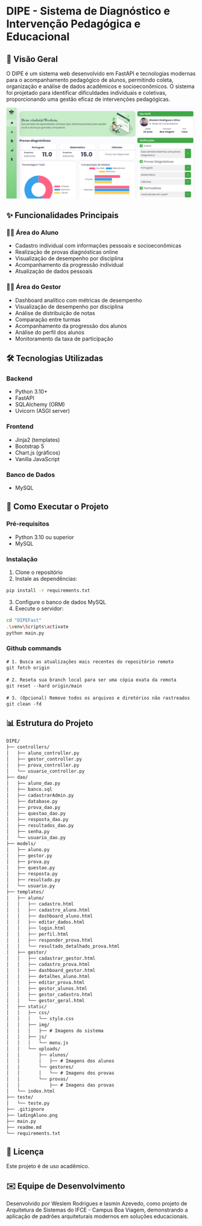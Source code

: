 # DIPE - Sistema de Diagnóstico e Intervenção Pedagógica e Educacional

## 📌 Visão Geral
O DIPE é um sistema web desenvolvido em FastAPI e tecnologias modernas para o acompanhamento pedagógico de alunos, permitindo coleta, organização e análise de dados acadêmicos e socioeconômicos. O sistema foi projetado para identificar dificuldades individuais e coletivas, proporcionando uma gestão eficaz de intervenções pedagógicas.

![Tela Aluno](ladingAluno.png)

## ✨ Funcionalidades Principais

### 👨‍🎓 Área do Aluno
- Cadastro individual com informações pessoais e socioeconômicas
- Realização de provas diagnósticas online
- Visualização de desempenho por disciplina
- Acompanhamento da progressão individual
- Atualização de dados pessoais

### 👨‍🏫 Área do Gestor
- Dashboard analítico com métricas de desempenho
- Visualização de desempenho por disciplina
- Análise de distribuição de notas
- Comparação entre turmas
- Acompanhamento da progressão dos alunos
- Análise do perfil dos alunos
- Monitoramento da taxa de participação

## 🛠 Tecnologias Utilizadas

### Backend
- Python 3.10+
- FastAPI
- SQLAlchemy (ORM)
- Uvicorn (ASGI server)

### Frontend
- Jinja2 (templates)
- Bootstrap 5
- Chart.js (gráficos)
- Vanilla JavaScript

### Banco de Dados
- MySQL

## 🚀 Como Executar o Projeto

### Pré-requisitos
- Python 3.10 ou superior
- MySQL

### Instalação
1. Clone o repositório
2. Instale as dependências:
```bash
pip install -r requirements.txt
```
3. Configure o banco de dados MySQL
4. Execute o servidor:
```bash
cd "DIPEFast"
.\venv\Scripts\activate
python main.py
```

### Github commands
```
# 1. Busca as atualizações mais recentes do repositório remoto
git fetch origin

# 2. Reseta sua branch local para ser uma cópia exata da remota
git reset --hard origin/main

# 3. (Opcional) Remove todos os arquivos e diretórios não rastreados
git clean -fd
```

## 📊 Estrutura do Projeto
```
DIPE/
├── controllers/
│   ├── aluno_controller.py
│   ├── gestor_controller.py
│   ├── prova_controller.py
│   └── usuario_controller.py
├── dao/
│   ├── aluno_dao.py
│   ├── banco.sql
│   ├── cadastrarAdmin.py
│   ├── database.py
│   ├── prova_dao.py
│   ├── questao_dao.py
│   ├── resposta_dao.py
│   ├── resultados_dao.py
│   ├── senha.py
│   └── usuario_dao.py
├── models/
│   ├── aluno.py
│   ├── gestor.py
│   ├── prova.py
│   ├── questao.py
│   ├── resposta.py
│   ├── resultado.py
│   └── usuario.py
├── templates/
│   ├── aluno/
│   │   ├── cadastro.html
│   │   ├── cadastro_aluno.html
│   │   ├── dashboard_aluno.html
│   │   ├── editar_dados.html
│   │   ├── login.html
│   │   ├── perfil.html
│   │   ├── responder_prova.html
│   │   └── resultado_detalhado_prova.html
│   ├── gestor/
│   │   ├── cadastrar_gestor.html
│   │   ├── cadastro_prova.html
│   │   ├── dashboard_gestor.html
│   │   ├── detalhes_aluno.html
│   │   ├── editar_prova.html
│   │   ├── gestor_alunos.html
│   │   ├── gestor_cadastro.html
│   │   └── gestor_geral.html
│   ├── static/
│   │   ├── css/
│   │   │   └── style.css
│   │   ├── img/
│   │   │   ├── # Imagens do sistema
│   │   ├── js/
│   │   │   └── menu.js
│   │   └── uploads/
│   │       ├── alunos/
│   │       │   ├── # Imagens dos alunos
│   │       └── gestores/
│   │       │   └── # Imagens dos provas
│   │       └── provas/
│   │           ├── # Imagens das provas
│   └── index.html
├── teste/
│   └── teste.py
├── .gitignore
├── ladingAluno.png
├── main.py
├── readme.md
└── requirements.txt
```

## 📄 Licença
Este projeto é de uso acadêmico.

## ✉️ Equipe de Desenvolvimento
Desenvolvido por Weslem Rodrigues e Iasmin Azevedo, como projeto de Arquitetura de Sistemas do IFCE - Campus Boa Viagem, demonstrando a aplicação de padrões arquiteturais modernos em soluções educacionais.
